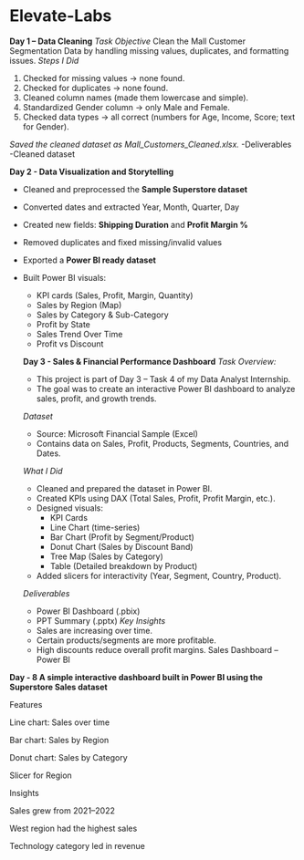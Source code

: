 # Elevate-Labs
**Day 1 – Data Cleaning**
*Task Objective*
Clean the Mall Customer Segmentation Data by handling missing values, duplicates, and formatting issues.
*Steps I Did*
1. Checked for missing values → none found.
2. Checked for duplicates → none found.
3. Cleaned column names (made them lowercase and simple).
4. Standardized Gender column → only Male and Female.
5. Checked data types → all correct (numbers for Age, Income, Score; text for Gender).

*Saved the cleaned dataset as Mall_Customers_Cleaned.xlsx.*
-Deliverables
-Cleaned dataset

**Day 2 - Data Visualization and Storytelling**
- Cleaned and preprocessed the **Sample Superstore dataset**  
- Converted dates and extracted Year, Month, Quarter, Day  
- Created new fields: **Shipping Duration** and **Profit Margin %**  
- Removed duplicates and fixed missing/invalid values  
- Exported a **Power BI ready dataset**  
- Built Power BI visuals:
  - KPI cards (Sales, Profit, Margin, Quantity)  
  - Sales by Region (Map)  
  - Sales by Category & Sub-Category  
  - Profit by State  
  - Sales Trend Over Time  
  - Profit vs Discount

  **Day 3 - Sales & Financial Performance Dashboard**
  *Task Overview:*
    - This project is part of Day 3 – Task 4 of my Data Analyst Internship.
    - The goal was to create an interactive Power BI dashboard to analyze sales, profit, and growth trends.
  
  *Dataset*
    - Source: Microsoft Financial Sample (Excel)
    - Contains data on Sales, Profit, Products, Segments, Countries, and Dates.
  
  *What I Did*
    - Cleaned and prepared the dataset in Power BI.
    - Created KPIs using DAX (Total Sales, Profit, Profit Margin, etc.).
    - Designed visuals:
      - KPI Cards
      - Line Chart (time-series)
      - Bar Chart (Profit by Segment/Product)
      - Donut Chart (Sales by Discount Band)
      - Tree Map (Sales by Category)
      - Table (Detailed breakdown by Product)
    - Added slicers for interactivity (Year, Segment, Country, Product).
  
  *Deliverables*
    - Power BI Dashboard (.pbix)
    - PPT Summary (.pptx)
  *Key Insights*
    - Sales are increasing over time.
    - Certain products/segments are more profitable.
    - High discounts reduce overall profit margins.
  Sales Dashboard – Power BI

**Day - 8 A simple interactive dashboard built in Power BI using the Superstore Sales dataset**

Features

Line chart: Sales over time

Bar chart: Sales by Region

Donut chart: Sales by Category

Slicer for Region

Insights

Sales grew from 2021–2022

West region had the highest sales

Technology category led in revenue
